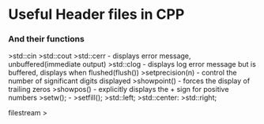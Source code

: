 # Useful Header files in CPP
### And their functions

<iostream>
    >std::cin
    >std::cout
    >std::cerr - displays error message, unbuffered(immediate output)
    >std::clog - displays log error message but is buffered, displays when flushed(flush())

<iomanip>
    >setprecision(n) - control the number of significant digits displayed 
    >showpoint()     -  forces the display of trailing zeros
    >showpos()       - explicitly displays the + sign for positive numbers
    >setw();         - 
    >setfill();
    >std::left;
    >std::center:
    >std::right;

<fstream> filestream
    >